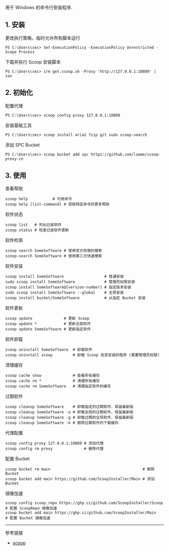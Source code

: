 用于 Windows 的命令行安装程序.

## 1. 安装

更改执行策略，临时允许所有脚本运行

```
PS C:\Users\sec> Set-ExecutionPolicy -ExecutionPolicy Unrestricted -Scope Process
```

下载并执行 Scoop 安装脚本

```
PS C:\Users\sec> irm get.scoop.sh -Proxy 'http://127.0.0.1:10809' | iex
```

## 2. 初始化

配置代理

```
PS C:\Users\sec> scoop config proxy 127.0.0.1:10809
```

安装基础工具

```
PS C:\Users\sec> scoop install aria2 7zip git sudo scoop-search
```

添加 SPC Bucket

```
PS C:\Users\sec> scoop bucket add spc https://github.com/lzwme/scoop-proxy-cn
```

## 3. 使用

查看帮助

```
scoop help           # 可用命令
scoop help [list-command] # 获取特定命令的更多帮助
```

软件状态

```
scoop list   # 列出已装软件
scoop status # 检查已装软件更新
```

软件检索

```
scoop search SomeSoftware # 使用官方较慢的搜索
scoop-search SomeSoftware # 使用第三方快速搜索
```

软件安装

```
scoop install SomeSoftware                  # 普通安装
sudo scoop install SomeSoftware             # 管理员权限安装
scoop install SomeSoftware@[version-number] # 指定版本安装
sudo scoop install SomeSoftware --global    # 全局安装
scoop install bucket/SomeSoftware           # 从指定 Bucket 安装
```

软件更新

```
scoop update              # 更新 Scoop
scoop update *            # 更新全部软件
scoop update SomeSoftware # 更新指定软件
```

软件卸载

```
scoop uninstall SomeSoftware  # 卸载软件
scoop uninstall scoop         # 卸载 Scoop 及其安装的程序 (需要管理员权限)
```

清理缓存

```
scoop cache show              # 查看所有缓存
scoop cache rm *              # 清理所有缓存
scoop cache rm SomeSoftware   # 清理指定软件的缓存
```

过期软件

```
scoop cleanup SomeSoftware    # 卸载指定的过期软件，保留最新版
scoop cleanup SomeSoftware -a # 卸载全部的过期软件，保留最新版
scoop cleanup SomeSoftware -g # 卸载过期的全局软件，保留最新版
scoop cleanup SomeSoftware -k # 删除过期软件的下载缓存
```

代理配置

```
scoop config proxy 127.0.0.1:10809 # 添加代理
scoop config rm proxy              # 删除代理
```

配置 Bucket

```
scoop bucket rm main                                         # 删除 Bucket
scoop bucket add main https://github.com/ScoopInstaller/Main # 添加 Bucket
```

镜像加速

```
scoop config scoop_repo https://ghp.ci/github.com/ScoopInstaller/Scoop # 配置 ScoopRepo 镜像加速
scoop bucket add main https://ghp.ci/github.com/ScoopInstaller/Main    # 配置 Bucket 镜像加速
```

---

参考链接

- [scoop](https://scoop.sh/)